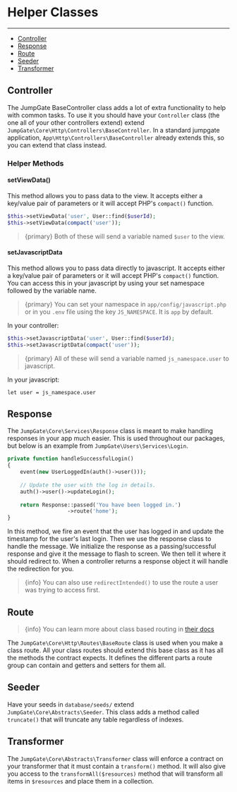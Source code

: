 # Helper Classes

---

- [Controller](#controller)
- [Response](#response)
- [Route](#route)
- [Seeder](#seeder)
- [Transformer](#transformer)

<a name="controller"></a>
## Controller

The JumpGate BaseController class adds a lot of extra functionality to help with common tasks.  To use it you should have 
your `Controller` class (the one all of your other controllers extend) extend 
`JumpGate\Core\Http\Controllers\BaseController`.  In a standard jumpgate application, `App\Http\Controllers\BaseController` 
already extends this, so you can extend that class instead.

### Helper Methods

#### setViewData()
This method allows you to pass data to the view.  It accepts either a key/value pair of parameters or it will accept PHP's 
`compact()` function.

```php
$this->setViewData('user', User::find($userId);
$this->setViewData(compact('user'));
```

> {primary} Both of these will send a variable named `$user` to the view.

#### setJavascriptData
This method allows you to pass data directly to javascript.  It accepts either a key/value pair of parameters or it will accept PHP's 
`compact()` function.  You can access this in your javascript by using your set namespace followed by the variable name.

> {primary} You can set your namespace in `app/config/javascript.php` or in you `.env` file using the key 
`JS_NAMESPACE`.  It is `app` by default.

In your controller:
```php
$this->setJavascriptData('user', User::find($userId);
$this->setJavascriptData(compact('user'));
```

> {primary} All of these will send a variable named `js_namespace.user` to javascript.

In your javascript:
```
let user = js_namespace.user
````

<a name="response"></a>
## Response

The `JumpGate\Core\Services\Response` class is meant to make handling responses in your app much easier.  This is used 
throughout our packages, but below is an example from `JumpGate\Users\Services\Login`.

```php
private function handleSuccessfulLogin()
{
    event(new UserLoggedIn(auth()->user()));
    
    // Update the user with the log in details.
    auth()->user()->updateLogin();
    
    return Response::passed('You have been logged in.')
                   ->route('home');
}
```

In this method, we fire an event that the user has logged in and update the timestamp for the user's last login.  Then we 
use the response class to handle the message.  We initialize the response as a passing/successful response and give it the 
message to flash to screen.  We then tell it where it should redirect to.  When a controller returns a response object it 
will handle the redirection for you.

> {info} You can also use `redirectIntended()` to use the route a user was trying to access first.

<a name="route"></a>
## Route

> {info} You can learn more about class based routing in [their docs](/docs/{{version}}/core-class-based-routing)

The `JumpGate\Core\Http\Routes\BaseRoute` class is used when you make a class route.  All your class routes should extend 
this base class as it has all the methods the contract expects.  It defines the different parts a route group can contain 
and getters and setters for them all.

<a name="seeder"></a>
## Seeder

Have your seeds in `database/seeds/` extend `JumpGate\Core\Abstracts\Seeder`.  This class adds a method called `truncate()` that 
will truncate any table regardless of indexes.

<a name="transformer"></a>
## Transformer

The `JumpGate\Core\Abstracts\Transformer` class will enforce a contract on your transformer that it must contain a 
`transform()` method. It will also give you access to the `transformAll($resources)` method that will transform all items 
in `$resources` and place them in a collection. 
